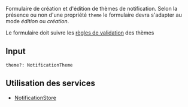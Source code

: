 Formulaire de création et d'édition de thèmes de notification. Selon la présence ou non d'une propriété `theme` le formulaire devra s'adapter au mode *édition* ou *création*.

Le formulaire doit suivre les [règles de validation](../../../Interfaces/Notification/#contraintes) des thèmes

## Input

`theme?: NotificationTheme`

## Utilisation des services

- [NotificationStore](../../../Store/NotificationsStore)
